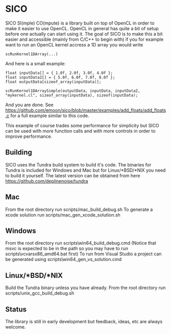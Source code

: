 SICO
=============

SICO SI(mple) CO(mpute) is a library built on top of OpenCL in order to make it easier to use OpenCL. OpenCL in general has quite a bit of setup before one actually can start using it. The goal of SICO is to make this a bit easier and accessible (mainly from C/C++ to begin with) if you for example want to run an OpenCL kernel accress a 1D array you would write

```
scRunKernel1DArray(...)
```  
  
And here is a small example:

```
float inputData[] = { 1.0f, 2.0f, 3.0f, 4.0f };
float inputData2[] = { 5.0f, 6.0f, 7.0f, 8.0f };
float outputData[sizeof_array(inputData)];

scRunKernel1DArraySimple(outputData, inputData, inputData2, "mykernel.cl", sizeof_array(inputData), sizeof(inputData);
```

And you are done. See https://github.com/emoon/sico/blob/master/examples/add_floats/add_floats.c for a full example similar to this code.

This example of course trades some performance for simplicity but SICO can be used with more function calls and with more controls in order to improve performance.

Building
--------

SICO uses the Tundra build system to build it's code. The binaries for Tundra is included for Windows and Mac but for Linux/*BSD/*NIX you need to build it yourself. The latest version can be obtained from here https://github.com/deplinenoise/tundra


Mac
---

From the root directory run scripts/mac_build_debug.sh
To generate a xcode solution run scripts/mac_gen_xcode_solution.sh


Windows
-------

From the root directory run scripts\win64_build_debug.cmd (Notice that msvc is expected to be in the path so you may have to run scripts\vcvarsx86_amd64.bat first)
To run from Visual Studio a project can be generated using scripts\win64_gen_vs_solution.cmd


Linux/*BSD/*NIX
---------------

Build the Tundra binary unless you have already.
From the root directory run scripts/unix_gcc_build_debug.sh


Status
------

The library is still in early development but feedback, ideas, etc are always welcome.

